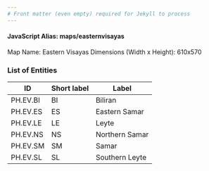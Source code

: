 ```yaml
---
# Front matter (even empty) required for Jekyll to process
---
```


#### JavaScript Alias: maps/easternvisayas

Map Name: Eastern Visayas
Dimensions (Width x Height): 610x570





### List of Entities

ID | Short label | Label
---|---|---|
PH.EV.BI | BI | Biliran
PH.EV.ES | ES | Eastern Samar
PH.EV.LE | LE | Leyte
PH.EV.NS | NS | Northern Samar		
PH.EV.SM | SM | Samar
PH.EV.SL | SL | Southern Leyte